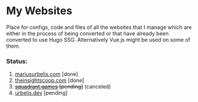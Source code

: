 # My Websites
Place for configs, code and files of all the websites that I manage which are either in the process of being converted or that have already been converted to use Hugo SSG. Alternatively Vue.js might be used on some of them.

### Status:
1. [mariusurbelis.com](https://www.mariusurbelis.com/) [done]
1. [theinsightscoop.com](https://www.theinsightscoop.com/) [done]
1. ~~[squadrant.games](https://squadrant.games/) [pending]~~ (canceled)
1. [urbelis.dev](https://urbelis.dev/) [pending]
